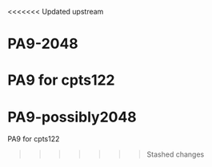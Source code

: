 <<<<<<< Updated upstream
# PA9-2048
PA9 for cpts122
=======
# PA9-possibly2048
PA9 for cpts122
>>>>>>> Stashed changes
